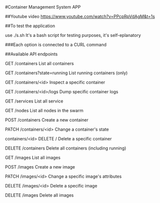 #Container Management System APP

##Youtube video
https://www.youtube.com/watch?v=PPcpRpVdAgM&t=1s

##To test the application

use ./s.sh
It's a bash script for testing purposes, it's self-eplanatory

###Each option is connected to a CURL command


##Available API endpoints

GET /containers List all containers

GET /containers?state=running List running containers (only)

GET /containers/&lt;id&gt; Inspect a specific container

GET /containers/&lt;id&gt;/logs Dump specific container logs

GET /services List all service

GET /nodes List all nodes in the swarm

POST /containers Create a new container

PATCH /containers/&lt;id&gt; Change a container&#39;s state

containers/&lt;id&gt; DELETE / Delete a specific container

DELETE /containers Delete all containers (including running)

GET /images List all images

POST /images Create a new image

PATCH /images/&lt;id&gt; Change a specific image&#39;s attributes

DELETE /images/&lt;id&gt; Delete a specific image

DELETE /images Delete all images

